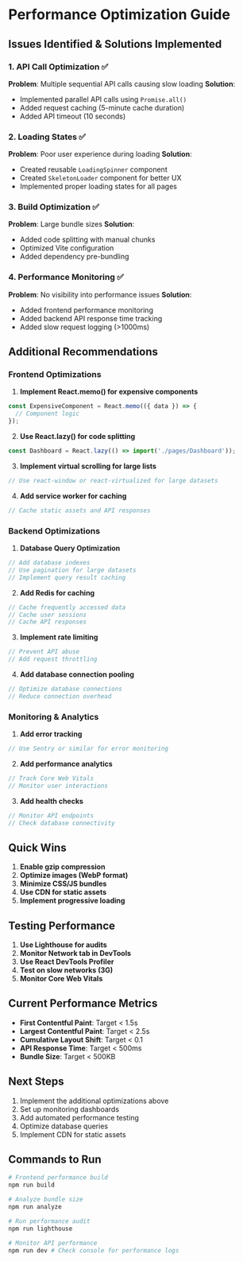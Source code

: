 # Performance Optimization Guide

## Issues Identified & Solutions Implemented

### 1. **API Call Optimization** ✅
**Problem**: Multiple sequential API calls causing slow loading
**Solution**: 
- Implemented parallel API calls using `Promise.all()`
- Added request caching (5-minute cache duration)
- Added API timeout (10 seconds)

### 2. **Loading States** ✅
**Problem**: Poor user experience during loading
**Solution**:
- Created reusable `LoadingSpinner` component
- Created `SkeletonLoader` component for better UX
- Implemented proper loading states for all pages

### 3. **Build Optimization** ✅
**Problem**: Large bundle sizes
**Solution**:
- Added code splitting with manual chunks
- Optimized Vite configuration
- Added dependency pre-bundling

### 4. **Performance Monitoring** ✅
**Problem**: No visibility into performance issues
**Solution**:
- Added frontend performance monitoring
- Added backend API response time tracking
- Added slow request logging (>1000ms)

## Additional Recommendations

### Frontend Optimizations

1. **Implement React.memo() for expensive components**
```jsx
const ExpensiveComponent = React.memo(({ data }) => {
  // Component logic
});
```

2. **Use React.lazy() for code splitting**
```jsx
const Dashboard = React.lazy(() => import('./pages/Dashboard'));
```

3. **Implement virtual scrolling for large lists**
```jsx
// Use react-window or react-virtualized for large datasets
```

4. **Add service worker for caching**
```javascript
// Cache static assets and API responses
```

### Backend Optimizations

1. **Database Query Optimization**
```javascript
// Add database indexes
// Use pagination for large datasets
// Implement query result caching
```

2. **Add Redis for caching**
```javascript
// Cache frequently accessed data
// Cache user sessions
// Cache API responses
```

3. **Implement rate limiting**
```javascript
// Prevent API abuse
// Add request throttling
```

4. **Add database connection pooling**
```javascript
// Optimize database connections
// Reduce connection overhead
```

### Monitoring & Analytics

1. **Add error tracking**
```javascript
// Use Sentry or similar for error monitoring
```

2. **Add performance analytics**
```javascript
// Track Core Web Vitals
// Monitor user interactions
```

3. **Add health checks**
```javascript
// Monitor API endpoints
// Check database connectivity
```

## Quick Wins

1. **Enable gzip compression**
2. **Optimize images (WebP format)**
3. **Minimize CSS/JS bundles**
4. **Use CDN for static assets**
5. **Implement progressive loading**

## Testing Performance

1. **Use Lighthouse for audits**
2. **Monitor Network tab in DevTools**
3. **Use React DevTools Profiler**
4. **Test on slow networks (3G)**
5. **Monitor Core Web Vitals**

## Current Performance Metrics

- **First Contentful Paint**: Target < 1.5s
- **Largest Contentful Paint**: Target < 2.5s
- **Cumulative Layout Shift**: Target < 0.1
- **API Response Time**: Target < 500ms
- **Bundle Size**: Target < 500KB

## Next Steps

1. Implement the additional optimizations above
2. Set up monitoring dashboards
3. Add automated performance testing
4. Optimize database queries
5. Implement CDN for static assets

## Commands to Run

```bash
# Frontend performance build
npm run build

# Analyze bundle size
npm run analyze

# Run performance audit
npm run lighthouse

# Monitor API performance
npm run dev # Check console for performance logs
``` 